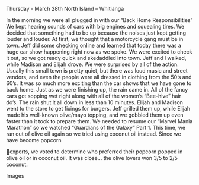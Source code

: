 Thursday - March 28th
North Island – Whitianga

In the morning we were all plugged in with our “Back Home Responsibilities”
We kept hearing sounds of cars with big engines and squealing tires. We
decided that something had to be up because the noises just kept getting
louder and louder. At first, we thought that a motorcycle gang must be in
town. Jeff did some checking online and learned that today there was a
huge car show happening right now as we spoke. We were excited to
check it out, so we got ready quick and skedaddled into town.
Jeff and I walked, while Madison and Elijah drove. We were surprised by all
of the action. Usually this small town is pretty quiet, but there was loud music
and street vendors, and even the people were all dressed in clothing from
the 50’s and 60’s. It was so much more exciting than the car shows that we
have gone to back home. Just as we were finishing up, the rain came in.
All of the fancy cars got sopping wet right along with all of the women’s
“Bee-hive” hair do’s. The rain shut it all down in less than 10 minutes.
Elijah and Madison went to the store to get fixings for burgers. Jeff grilled
them up, while Elijah made his well-known olive/mayo topping, and we
gobbled them up even faster than it took to prepare them.
We needed to resume our “Marvel Mania Marathon” so we watched
“Guardians of the Galaxy” Part 1. This time, we ran out of olive oil again so
we tried using coconut oil instead. Since we have become popcorn

experts, we voted to determine who preferred their popcorn popped in
olive oil or in coconut oil. It was close… the olive lovers won 3/5 to 2/5
coconut.

Images

